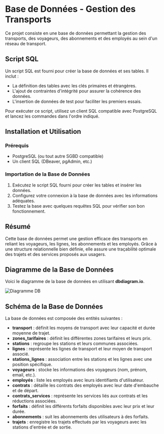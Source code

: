 # Base de Données - Gestion des Transports

Ce projet consiste en une base de données permettant la gestion des transports, des voyageurs, des abonnements et des employés au sein d'un réseau de transport.

## Script SQL

Un script SQL est fourni pour créer la base de données et ses tables. Il inclut :
- La définition des tables avec les clés primaires et étrangères.
- L'ajout de contraintes d'intégrité pour assurer la cohérence des données.
- L'insertion de données de test pour faciliter les premiers essais.

Pour exécuter ce script, utilisez un client SQL compatible avec PostgreSQL et lancez les commandes dans l'ordre indiqué.

## Installation et Utilisation

### Prérequis
- PostgreSQL (ou tout autre SGBD compatible)
- Un client SQL (DBeaver, pgAdmin, etc.)

### Importation de la Base de Données

1. Exécutez le script SQL fourni pour créer les tables et insérer les données.
2. Configurez votre connexion à la base de données avec les informations adéquates.
3. Testez la base avec quelques requêtes SQL pour vérifier son bon fonctionnement.

## Résumé

Cette base de données permet une gestion efficace des transports en reliant les voyageurs, les lignes, les abonnements et les employés. Grâce à une structure relationnelle bien définie, elle assure une traçabilité optimale des trajets et des services proposés aux usagers.



## Diagramme de la Base de Données

Voici le diagramme de la base de données en utilisant **dbdiagram.io**.

![Diagramme DB](./Capture%20d'%C3%A9cran%202025-02-02%20154530.png)


## Schéma de la Base de Données

La base de données est composée des entités suivantes :

- **transport** : définit les moyens de transport avec leur capacité et durée moyenne de trajet.
- **zones_tarifaires** : définit les différentes zones tarifaires et leurs prix.
- **stations** : regroupe les stations et leurs communes associées.
- **lignes** : représente les lignes de transport et leur moyen de transport associé.
- **stations_lignes** : association entre les stations et les lignes avec une position spécifique.
- **voyageurs** : stocke les informations des voyageurs (nom, prénom, email, etc.).
- **employés** : liste les employés avec leurs identifiants d'utilisateur.
- **contrats** : détaille les contrats des employés avec leur date d'embauche et de départ.
- **contrats_services** : représente les services liés aux contrats et les réductions associées.
- **forfaits** : définit les différents forfaits disponibles avec leur prix et leur durée.
- **abonnements** : suit les abonnements des utilisateurs à des forfaits.
- **trajets** : enregistre les trajets effectués par les voyageurs avec les stations d'entrée et de sortie.



